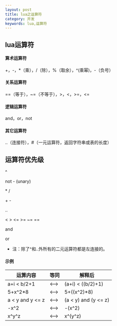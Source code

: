 ```yaml
---
layout: post
title: lua之运算符
category: 开发
keywords: lua,运算符
---
```


## lua运算符
#### 算术运算符
+，-，\*（乘），/（除），%（取余），^(乘幂)，-（负号）

#### 关系运算符
==（等于），~=（不等于），>，<，>=，<=

#### 逻辑运算符
and，or，not

#### 其它运算符
..（连接符），#（一元运算符，返回字符串或表的长度）

## 运算符优先级
^

not    - (unary)

\*      /

\+      -

..

<      >      <=     >=     ~=     ==

and

or

* 注：除了^和..外所有的二元运算符都是左连接的。
#### 示例

|     运算内容     | 等同 |        解释后        |
| ---------------- | ---- | -------------------- |
| a+i < b/2+1      | <--> | (a+i) < ((b/2)+1)    |
| 5+x^2*8          | <--> | 5+((x^2)*8)          |
| a < y and y <= z | <--> | (a < y) and (y <= z) |
| -x^2             | <--> | -(x^2)               |
| x^y^z            | <--> | x^(y^z)              |
